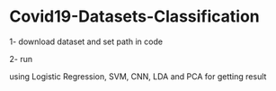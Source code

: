 # Covid19-Datasets-Classification
1- download dataset and set path in code

2- run

using Logistic Regression, SVM, CNN, LDA and PCA for getting result
